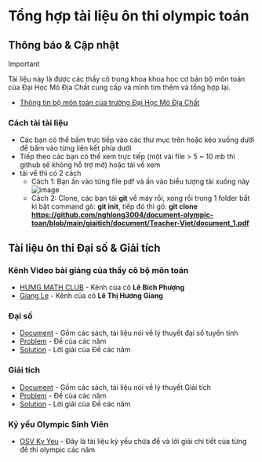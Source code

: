 # Tổng hợp tài liệu ôn thi olympic toán

## Thông báo & Cập nhật

> [!IMPORTANT]  
> Tài liệu này là được các thầy cô trong khoa khoa học cơ bản bộ môn toán của Đại Học Mỏ Địa Chất cung cấp và mình tìm thêm và tổng hợp lại.

- [Thông tin bộ môn toán của trường Đại Học Mỏ Địa Chất](https://humg.edu.vn/gioi-thieu/co-cau-to-chuc/cac-khoa/Pages/khoa-khoa-hoc-co-ban.aspx?CateID=118)

### Cách tải tài liệu
- Các bạn có thể bấm trực tiếp vào các thư mục trên hoặc kéo xuống dưới để bấm vào từng liên kết phía dưới
- Tiếp theo các bạn có thể xem trực tiếp (một vài file > 5 ~ 10 mb thì github sẽ không hỗ trợ mở) hoặc tải về xem
- tải về thì có 2 cách
	+ Cách 1: Bạn ấn vào từng file pdf và ấn vào biểu tượng tải xuống này ![image](https://github.com/user-attachments/assets/acce47f8-6299-4926-bcbc-b3530a6d1bb8)
	+ Cách 2: Clone, các bạn tải **git** về máy rồi, xong rồi trong 1 folder bất kì bật command gõ: **git init**, tiếp đó thì gõ:  **git clone https://github.com/nghlong3004/document-olympic-toan/blob/main/giaitich/document/Teacher-Viet/document_1.pdf**

## Tài liệu ôn thi Đại số & Giải tích 

### Kênh Video bài giảng của thầy cô bộ môn toán
- [HUMG MATH CLUB](https://www.youtube.com/@PHUONGLEBICH-fb1yr) - Kênh của cô **Lê Bích Phượng**
- [Giang Le](https://www.youtube.com/@GiangLe-zk3sf) - Kênh của cô **Lê Thị Hương Giang**

### Đại số
- [Document](https://github.com/nghlong3004/document-olympic-toan/tree/main/daiso/document) - Gồm các sách, tài liệu nói về lý thuyết đại số tuyến tính
- [Problem](https://github.com/nghlong3004/document-olympic-toan/tree/main/daiso/problem) - Đề của các năm
- [Solution](https://github.com/nghlong3004/document-olympic-toan/tree/main/daiso/solution) - Lời giải của Đề các năm

### Giải tích
- [Document](https://github.com/nghlong3004/document-olympic-toan/tree/main/giaitich/document) - Gồm các sách, tài liệu nói về lý thuyết Giải tích
- [Problem](https://github.com/nghlong3004/document-olympic-toan/tree/main/giaitich/problem) - Đề của các năm
- [Solution](https://github.com/nghlong3004/document-olympic-toan/tree/main/giaitich/solution) - Lời giải của Đề các năm

### Kỷ yếu Olympic Sinh Viên
- [OSV Ky Yeu](https://github.com/nghlong3004/document-olympic-toan/tree/main/osv_ky_yeu) - Đây là tài liệu kỷ yếu chứa đề và lời giải chi tiết của từng đề thi olympic các năm
